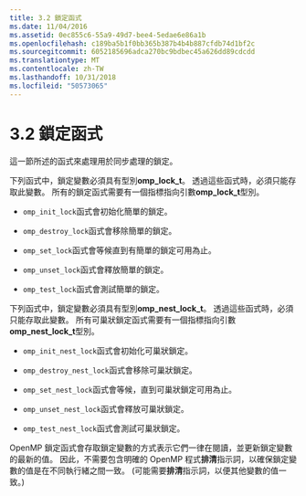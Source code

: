 ```yaml
---
title: 3.2 鎖定函式
ms.date: 11/04/2016
ms.assetid: 0ec855c6-55a9-49d7-bee4-5edae6e86a1b
ms.openlocfilehash: c189ba5b1f0bb365b387b4b4b887cfdb74d1bf2c
ms.sourcegitcommit: 6052185696adca270bc9bdbec45a626dd89cdcdd
ms.translationtype: MT
ms.contentlocale: zh-TW
ms.lasthandoff: 10/31/2018
ms.locfileid: "50573065"
---
```

# <a name="32-lock-functions"></a>3.2 鎖定函式

這一節所述的函式來處理用於同步處理的鎖定。

下列函式中，鎖定變數必須具有型別**omp_lock_t**。 透過這些函式時，必須只能存取此變數。 所有的鎖定函式需要有一個指標指向引數**omp_lock_t**型別。

- `omp_init_lock`函式會初始化簡單的鎖定。

- `omp_destroy_lock`函式會移除簡單的鎖定。

- `omp_set_lock`函式會等候直到有簡單的鎖定可用為止。

- `omp_unset_lock`函式會釋放簡單的鎖定。

- `omp_test_lock`函式會測試簡單的鎖定。

下列函式中，鎖定變數必須具有型別**omp_nest_lock_t**。  透過這些函式時，必須只能存取此變數。 所有可巢狀鎖定函式需要有一個指標指向引數**omp_nest_lock_t**型別。

- `omp_init_nest_lock`函式會初始化可巢狀鎖定。

- `omp_destroy_nest_lock`函式會移除可巢狀鎖定。

- `omp_set_nest_lock`函式會等候，直到可巢狀鎖定可用為止。

- `omp_unset_nest_lock`函式會釋放可巢狀鎖定。

- `omp_test_nest_lock`函式會測試可巢狀鎖定。

OpenMP 鎖定函式會存取鎖定變數的方式表示它們一律在閱讀，並更新鎖定變數的最新的值。 因此，不需要包含明確的 OpenMP 程式**排清**指示詞，以確保鎖定變數的值是在不同執行緒之間一致。 (可能需要**排清**指示詞，以便其他變數的值一致。)